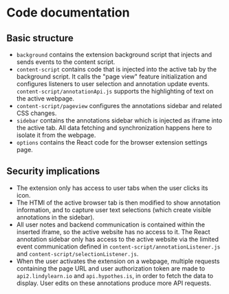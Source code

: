 # Code documentation

## Basic structure

-   `background` contains the extension background script that injects and sends events to the content script.
-   `content-script` contains code that is injected into the active tab by the background script. It calls the "page view" feature initialization and configures listeners to user selection and annotation update events. `content-script/annotationApi.js` supports the highlighting of text on the active webpage.
-   `content-script/pageview` configures the annotations sidebar and related CSS changes.
-   `sidebar` contains the annotations sidebar which is injected as iframe into the active tab. All data fetching and synchronization happens here to isolate it from the webpage.
-   `options` contains the React code for the browser extension settings page.

## Security implications

-   The extension only has access to user tabs when the user clicks its icon.
-   The HTMl of the active browser tab is then modified to show annotation information, and to capture user text selections (which create visible annotations in the sidebar).
-   All user notes and backend communication is contained within the inserted iframe, so the active website has no access to it. The React annotation sidebar only has access to the active website via the limited event communication defined in `content-script/annotationListener.js` and `content-script/selectionListener.js`.
-   When the user activates the extension on a webpage, multiple requests containing the page URL and user authorization token are made to `api2.lindylearn.io` and `api.hypothes.is`, in order to fetch the data to display. User edits on these annotations produce more API requests.
